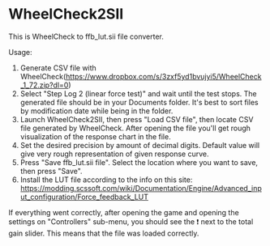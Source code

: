 # WheelCheck2SII
This is WheelCheck to ffb_lut.sii file converter. 

Usage: 

1.    Generate CSV file with WheelCheck(https://www.dropbox.com/s/3zxf5yd1bvujyi5/WheelCheck_1_72.zip?dl=0)
2.    Select "Step Log 2 (linear force test)" and wait until the test stops. The generated file should be in your Documents folder. It's best to sort files by modification date while being in the folder.
3.    Launch WheelCheck2SII, then press "Load CSV file", then locate CSV file generated by WheelCheck. After opening the file you'll get rough visualization of the response chart in the file.
4.    Set the desired precision by amount of decimal digits. Default value will give very rough representation of given response curve.
5.    Press "Save ffb_lut.sii file". Select the location where you want to save, then press "Save". 
6.    Install the LUT file according to the info on this site: https://modding.scssoft.com/wiki/Documentation/Engine/Advanced_input_configuration/Force_feedback_LUT

If everything went correctly, after opening the game and opening the settings on "Controllers" sub-menu, you should see the ❗ next to the total gain slider. This means that the file was loaded correctly.
